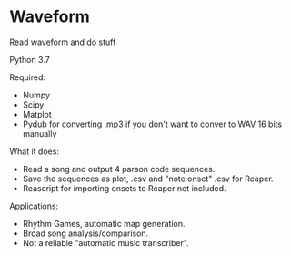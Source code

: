# Waveform
 Read waveform and do stuff

Python 3.7

Required:
- Numpy
- Scipy
- Matplot
- Pydub for converting .mp3 if you don't want to conver to WAV 16 bits manually

What it does:

- Read a song and output 4 parson code sequences.
- Save the sequences as plot, .csv and "note onset" .csv for Reaper.
- Reascript for importing onsets to Reaper not included.

Applications:

- Rhythm Games, automatic map generation.
- Broad song analysis/comparison.
- Not a reliable "automatic music transcriber".